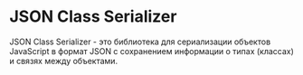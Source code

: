 # JSON Class Serializer
JSON Class Serializer - это библиотека для сериализации объектов JavaScript в формат JSON с сохранением информации о типах (классах) и связях между объектами.
